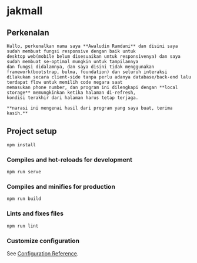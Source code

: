 # jakmall
## Perkenalan
```
Hallo, perkenalkan nama saya **Awaludin Ramdani** dan disini saya sudah membuat fungsi responsive dengan baik untuk 
desktop web(mobile belum disesuaikan untuk responsivenya) dan saya sudah membuat se-optimal mungkin untuk tampilannya 
dan fungsi didalamnya, dan saya disini tidak menggunakan framework(bootstrap, bulma, foundation) dan seluruh interaksi
dilakukan secara client-side tanpa perlu adanya database/back-end lalu terdapat flow untuk memilih code negara saat
memasukan phone number, dan program ini dilengkapi dengan **local storage** memungkinkan ketika halaman di-refresh, 
kondisi terakhir dari halaman harus tetap terjaga.

**narasi ini mengenai hasil dari program yang saya buat, terima kasih.**
```

## Project setup
```
npm install
```

### Compiles and hot-reloads for development
```
npm run serve
```

### Compiles and minifies for production
```
npm run build
```

### Lints and fixes files
```
npm run lint
```

### Customize configuration
See [Configuration Reference](https://cli.vuejs.org/config/).
